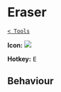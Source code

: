 # Eraser

[`< Tools`](./tools.md)

**Icon:** ![](https://raw.githubusercontent.com/jbunke/stipple-effect/master/res/icons/eraser.png)

**Hotkey:** <kbd>E</kbd>

## Behaviour

<!-- TODO -->
